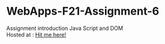 # WebApps-F21-Assignment-6
Assignment introduction Java Script and DOM
<br>
Hosted at : <a href="https://44-563-webapps-f21.github.io/webapps-f21-assignment-6-vivekreddy764/pass.html">Hit me here!</a>
